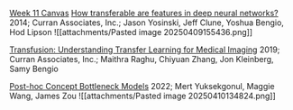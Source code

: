 [Week 11 Canvas](file:///Users/malangtian/Documents/StudyMaterials/Courses/stat992_s25/notes/week11.pdf)
[How transferable are features in deep neural networks?](zotero://select/items/@yosinskiHowTransferableAre2014)
2014; Curran Associates, Inc.; Jason Yosinski, Jeff Clune, Yoshua Bengio, Hod Lipson
![[attachments/Pasted image 20250409155436.png]]

[Transfusion: Understanding Transfer Learning for Medical Imaging](zotero://select/items/@raghuTransfusionUnderstandingTransfer2019)
2019; Curran Associates, Inc.; Maithra Raghu, Chiyuan Zhang, Jon Kleinberg, Samy Bengio



[Post-hoc Concept Bottleneck Models](zotero://select/items/@yuksekgonulPosthocConceptBottleneck2022)
2022; Mert Yuksekgonul, Maggie Wang, James Zou
![[attachments/Pasted image 20250410134824.png]]

